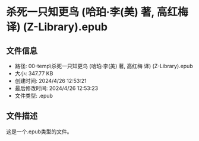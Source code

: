 ﻿# 杀死一只知更鸟 (哈珀·李(美) 著, 高红梅 译) (Z-Library).epub

## 文件信息
- 路径: 00-temp\杀死一只知更鸟 (哈珀·李(美) 著, 高红梅 译) (Z-Library).epub
- 大小: 347.77 KB
- 创建时间: 2024/4/26 12:53:21
- 最后修改时间: 2024/4/26 12:53:23
- 文件类型: .epub

## 文件描述
这是一个.epub类型的文件。

